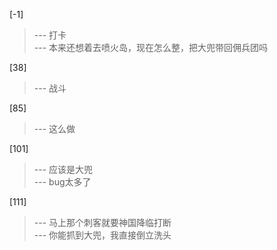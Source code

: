 
[-1] 
>--- 打卡<br>
>--- 本来还想着去喷火岛，现在怎么整，把大兜带回佣兵团吗<br>

[38] 
>--- 战斗<br>

[85] 
>--- 这么做<br>

[101] 
>--- 应该是大兜<br>
>--- bug太多了<br>

[111] 
>--- 马上那个刺客就要神国降临打断<br>
>--- 你能抓到大兜，我直接倒立洗头<br>
